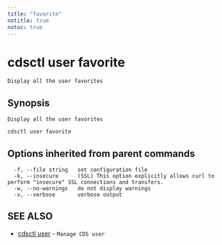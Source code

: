 ```yaml
---
title: "favorite"
notitle: true
notoc: true
---
```

# cdsctl user favorite

`Display all the user favorites`

## Synopsis

`Display all the user favorites`

```
cdsctl user favorite
```

## Options inherited from parent commands

```
  -f, --file string   set configuration file
  -k, --insecure      (SSL) This option explicitly allows curl to perform "insecure" SSL connections and transfers.
  -w, --no-warnings   do not display warnings
  -v, --verbose       verbose output
```

## SEE ALSO

* [cdsctl user](/docs/components/cdsctl/user/)	 - `Manage CDS user`

